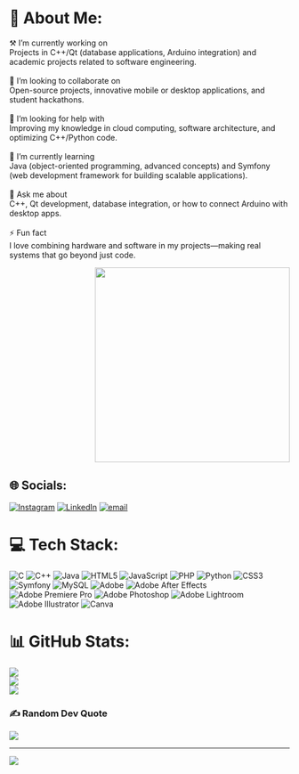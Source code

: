 # 💫 About Me:
⚒️ I’m currently working on<br>Projects in C++/Qt (database applications, Arduino integration) and academic projects related to software engineering.<br><br>🤝 I’m looking to collaborate on<br>Open-source projects, innovative mobile or desktop applications, and student hackathons.<br><br>👐 I’m looking for help with<br>Improving my knowledge in cloud computing, software architecture, and optimizing C++/Python code.<br><br>🌱 I’m currently learning<br>Java (object-oriented programming, advanced concepts) and Symfony (web development framework for building scalable applications).<br><br>💭 Ask me about<br>C++, Qt development, database integration, or how to connect Arduino with desktop apps.<br><br>⚡ Fun fact<br>I love combining hardware and software in my projects—making real systems that go beyond just code.
<div align="right">
  <img src="https://media3.giphy.com/media/v1.Y2lkPTc5MGI3NjExcTMxZG5uZWlqeWFiODA3bHZnaDJkY2Fhb3I4eGJlNGpmNW15d3k2NCZlcD12MV9pbnRlcm5hbF9naWZfYnlfaWQmY3Q9Zw/iP8P6sbQTrmMM/giphy.gif" width="350">
</div>

## 🌐 Socials:
[![Instagram](https://img.shields.io/badge/Instagram-%23E4405F.svg?logo=Instagram&logoColor=white)](https://instagram.com/ezzeddine.ze) [![LinkedIn](https://img.shields.io/badge/LinkedIn-%230077B5.svg?logo=linkedin&logoColor=white)](https://linkedin.com/in/Ezzeddine) [![email](https://img.shields.io/badge/Email-D14836?logo=gmail&logoColor=white)](mailto:ezzedine.zouiten@gmail.com) 

# 💻 Tech Stack:
![C](https://img.shields.io/badge/c-%2300599C.svg?style=for-the-badge&logo=c&logoColor=white) ![C++](https://img.shields.io/badge/c++-%2300599C.svg?style=for-the-badge&logo=c%2B%2B&logoColor=white) ![Java](https://img.shields.io/badge/java-%23ED8B00.svg?style=for-the-badge&logo=openjdk&logoColor=white) ![HTML5](https://img.shields.io/badge/html5-%23E34F26.svg?style=for-the-badge&logo=html5&logoColor=white) ![JavaScript](https://img.shields.io/badge/javascript-%23323330.svg?style=for-the-badge&logo=javascript&logoColor=%23F7DF1E) ![PHP](https://img.shields.io/badge/php-%23777BB4.svg?style=for-the-badge&logo=php&logoColor=white) ![Python](https://img.shields.io/badge/python-3670A0?style=for-the-badge&logo=python&logoColor=ffdd54) ![CSS3](https://img.shields.io/badge/css3-%231572B6.svg?style=for-the-badge&logo=css3&logoColor=white) ![Symfony](https://img.shields.io/badge/symfony-%23000000.svg?style=for-the-badge&logo=symfony&logoColor=white) ![MySQL](https://img.shields.io/badge/mysql-4479A1.svg?style=for-the-badge&logo=mysql&logoColor=white) ![Adobe](https://img.shields.io/badge/adobe-%23FF0000.svg?style=for-the-badge&logo=adobe&logoColor=white) ![Adobe After Effects](https://img.shields.io/badge/Adobe%20After%20Effects-9999FF.svg?style=for-the-badge&logo=Adobe%20After%20Effects&logoColor=white) ![Adobe Premiere Pro](https://img.shields.io/badge/Adobe%20Premiere%20Pro-9999FF.svg?style=for-the-badge&logo=Adobe%20Premiere%20Pro&logoColor=white) ![Adobe Photoshop](https://img.shields.io/badge/adobe%20photoshop-%2331A8FF.svg?style=for-the-badge&logo=adobe%20photoshop&logoColor=white) ![Adobe Lightroom](https://img.shields.io/badge/Adobe%20Lightroom-31A8FF.svg?style=for-the-badge&logo=Adobe%20Lightroom&logoColor=white) ![Adobe Illustrator](https://img.shields.io/badge/adobe%20illustrator-%23FF9A00.svg?style=for-the-badge&logo=adobe%20illustrator&logoColor=white) ![Canva](https://img.shields.io/badge/Canva-%2300C4CC.svg?style=for-the-badge&logo=Canva&logoColor=white)
# 📊 GitHub Stats:
![](https://github-readme-stats.vercel.app/api?username=ezzeddine-cloud&theme=dark&hide_border=false&include_all_commits=false&count_private=false)<br/>
![](https://nirzak-streak-stats.vercel.app/?user=ezzeddine-cloud&theme=dark&hide_border=false)<br/>
![](https://github-readme-stats.vercel.app/api/top-langs/?username=ezzeddine-cloud&theme=dark&hide_border=false&include_all_commits=false&count_private=false&layout=compact)

### ✍️ Random Dev Quote
![](https://quotes-github-readme.vercel.app/api?type=horizontal&theme=radical)

---
[![](https://visitcount.itsvg.in/api?id=ezzeddine-cloud&icon=0&color=0)](https://visitcount.itsvg.in)

<!-- Proudly created with GPRM ( https://gprm.itsvg.in ) -->
